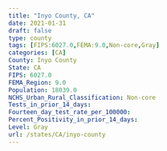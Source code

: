 ```yaml
---
title: "Inyo County, CA"
date: 2021-01-31
draft: false
type: county
tags: [FIPS:6027.0,FEMA:9.0,Non-core,Gray]
categories: [CA]
County: Inyo County
State: CA
FIPS: 6027.0
FEMA_Region: 9.0
Population: 18039.0
NCHS_Urban_Rural_Classification: Non-core
Tests_in_prior_14_days: 
Fourteen_day_test_rate_per_100000: 
Percent_Positivity_in_prior_14_days: 
Level: Gray
url: /states/CA/inyo-county
---
```




